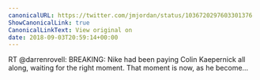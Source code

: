 ```yaml
---
canonicalURL: https://twitter.com/jmjordan/status/1036720297603301376
ShowCanonicalLink: true
CanonicalLinkText: View original on
date: 2018-09-03T20:59:14+00:00
---
```

RT @darrenrovell: BREAKING: Nike had been paying Colin Kaepernick all along, waiting for the right moment. That moment is now, as he become…
